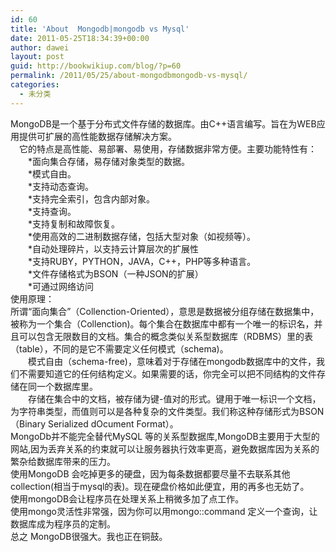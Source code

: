 ```yaml
---
id: 60
title: 'About  Mongodb|mongodb vs Mysql'
date: 2011-05-25T18:34:39+00:00
author: dawei
layout: post
guid: http://bookwikiup.com/blog/?p=60
permalink: /2011/05/25/about-mongodbmongodb-vs-mysql/
categories:
  - 未分类
---
```

MongoDB是一个基于分布式文件存储的数据库。由C++语言编写。旨在为WEB应用提供可扩展的高性能数据存储解决方案。  
　它的特点是高性能、易部署、易使用，存储数据非常方便。主要功能特性有：  
　　*面向集合存储，易存储对象类型的数据。  
　　*模式自由。  
　　*支持动态查询。  
　　*支持完全索引，包含内部对象。  
　　*支持查询。  
　　*支持复制和故障恢复。  
　　*使用高效的二进制数据存储，包括大型对象（如视频等）。  
　　*自动处理碎片，以支持云计算层次的扩展性  
　　*支持RUBY，PYTHON，JAVA，C++，PHP等多种语言。  
　　*文件存储格式为BSON（一种JSON的扩展）  
　　*可通过网络访问  
使用原理：  
所谓“面向集合”（Collenction-Oriented），意思是数据被分组存储在数据集中，被称为一个集合（Collenction)。每个集合在数据库中都有一个唯一的标识名，并且可以包含无限数目的文档。集合的概念类似关系型数据库（RDBMS）里的表（table），不同的是它不需要定义任何模式（schema)。  
　　模式自由（schema-free)，意味着对于存储在mongodb数据库中的文件，我们不需要知道它的任何结构定义。如果需要的话，你完全可以把不同结构的文件存储在同一个数据库里。  
　　存储在集合中的文档，被存储为键-值对的形式。键用于唯一标识一个文档，为字符串类型，而值则可以是各种复杂的文件类型。我们称这种存储形式为BSON（Binary Serialized dOcument Format）。  
MongoDb并不能完全替代MySQL 等的关系型数据库,MongoDB主要用于大型的网站,因为丢弃关系的约束就可以让服务器执行效率更高，避免数据库因为关系的繁杂给数据库带来的压力。  
使用MongoDB 会吃掉更多的硬盘，因为每条数据都要尽量不去联系其他collection(相当于mysql的表)。现在硬盘价格如此便宜，用的再多也无妨了。  
使用mongoDB会让程序员在处理关系上稍微多加了点工作。  
使用mongo灵活性非常强，因为你可以用mongo::command 定义一个查询，让数据库成为程序员的定制。  
总之 MongoDB很强大。我也正在铜鼓。